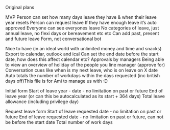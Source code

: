 Original plans

MVP
Person can set how many days leave they have & when their leave year resets
Person can request leave
If they have enough leave it’s auto approved
Everyone can see everyones leave
No categories of leave, just annual leave, no flexi days or bereavement etc etc
Can add past, present and future leave
Form, not conversational bot

Nice to have (in an ideal world with unlimited money and time and snacks)
Export to calendar, outlook and ical
Can set the end date before the start date, how does this affect calendar etc?
Approvals by managers
Being able to view an overview of holiday of the people you line manager (approve for)
Conversation cues like when is my next leave, who is on leave on X date
Auto totals the number of workdays within the days requested (inc british days off)This file is for Ami to manage us with :D

Initial form
Start of leave year - date - no limitation on past or future
End of leave year (or can this be autocalculated as its start + 364 days)
Total leave allowance (including privilege day)

Request leave form
Start of leave requested date - no limitation on past or future
End of leave requested date - no limitation on past or future, can not be before the start date
Total number of work days
